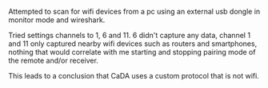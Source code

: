 Attempted to scan for wifi devices from a pc using an external usb dongle in monitor mode and wireshark.

Tried settings channels to 1, 6 and 11. 6 didn't capture any data, channel 1 and 11 only captured nearby wifi devices such as routers and smartphones, nothing that would correlate with me starting and stopping pairing mode of the remote and/or receiver.

This leads to a conclusion that CaDA uses a custom protocol that is not wifi.
